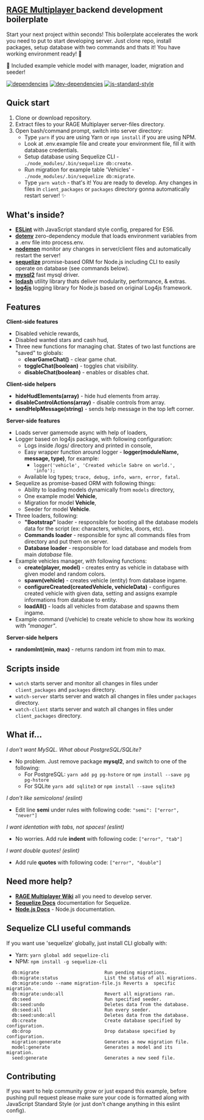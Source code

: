 
## [RAGE Multiplayer ] backend development boilerplate
Start your next project within seconds! This boilerplate accelerates the work you need to put to start developing server. Just clone repo, install packages, setup database with two commands and thats it! You have working environment ready! :clap:

:car: Included example vehicle model with manager, loader, migration and seeder!

[![dependencies](https://david-dm.org/rchl2/ragemp-starter/status.svg)](https://david-dm.org/rchl2/ragemp-starter) [![dev-dependencies](https://david-dm.org/rchl2/ragemp-starter/dev-status.svg)](https://david-dm.org/rchl2/ragemp-starter?type=dev) [![js-standard-style](https://img.shields.io/badge/code%20style-standard-brightgreen.svg)](http://standardjs.com)

## Quick start
1. Clone or download repository.
2. Extract files to your RAGE Multiplayer server-files directory.
3. Open bash/command prompt, switch into server directory:
	- Type `yarn` if you are using Yarn or `npm install` if you are using NPM.
	- Look at .env.example file and create your environment file, fill it with database credentials.
	- Setup database using Sequelize CLI - `./node_modules/.bin/sequelize db:create`.
	- Run migration for example table 'Vehicles' - `./node_modules/.bin/sequelize db:migrate`.
	- Type `yarn watch` - that's it! You are ready to develop. Any changes in files in `client_packages` or `packages` directory gonna automatically restart server! :sparkles:

## What's inside?
- **[ESLint]** with JavaScript standard style config, prepared for ES6.
- **[dotenv]** zero-dependency module that loads environment variables from a .env file into process.env.
- **[nodemon]** monitor any changes in server/client files and automatically restart the server!
- **[sequelize]** promise-based ORM for Node.js including CLI to easily operate on database (see commands below).
- **[mysql2]** fast mysql driver.
- **[lodash]** utility library thats deliver modularity, performance, & extras.
- **[log4js]** logging library for Node.js based on original Log4js framework.

## Features
**Client-side features**
 - Disabled vehicle rewards,
 - Disabled wanted stars and cash hud,
 - Three new functions for managing chat. States of two last functions are "saved" to globals:
	 - **clearGameChat()** - clear game chat.
	 - **toggleChat(boolean)** - toggles chat visibility.
	 - **disableChat(boolean)** - enables or disables chat.
 
**Client-side helpers**
 - **hideHudElements(array)** - hide hud elements from array.
 - **disableControlActions(array)** - disable controls from array.
 - **sendHelpMessage(string)** - sends help message in the top left corner.

**Server-side features**
 - Loads server gamemode async with help of loaders,
 - Logger based on log4js package, with following configuration:
	 - Logs inside /logs/ directory and printed in console,
	 - Easy wrapper function around logger - **logger(moduleName,  message,  type)**, for example:
		 - `logger('vehicle', 'Created vehicle Sabre on world.', 'info');`
	 - Available log types; `trace, debug, info, warn, error, fatal`.
 - Sequelize as promise-based ORM with following things:
	 - Ability to loading models dynamically from `models` directory,
	 - One example model **Vehicle**,
	 - Migration for model **Vehicle**,
	 - Seeder for model **Vehicle**.
 - Three loaders, following:
	 - **"Bootstrap"** loader - responsible for booting all the database models data for the script (ex: characters, vehicles, doors, etc).
	 - **Commands loader** - responsible for sync all commands files from directory and put them on server.
	 - **Database loader** - responsible for load database and models from main *database* file.
- Example vehicles manager, with following functions:
	- **create(player, model)** - creates entry as vehicle in database with given model and random colors.
	- **spawn(vehicle)** - creates vehicle (entity) from database ingame.
	- **configureCreated(createdVehicle, vehicleData)** - configures created vehicle with given data, setting  and assigns example informations from database to entity.
	- **loadAll()** - loads all vehicles from database and spawns them ingame.
- Example command (/vehicle) to create vehicle to show how its working with *"manager"*.
 
**Server-side helpers**
 - **randomInt(min, max)** - returns random int from min to max.

## Scripts inside
- `watch`  starts server and monitor all changes in files under  `client_packages` and `packages` directory.
- `watch-server` starts server and watch all changes in files under `packages` directory.
- `watch-client` starts server and watch all changes in files under `client_packages` directory.

## What if...
*I don't want MySQL. What about PostgreSQL/SQLite?*
- No problem. Just remove package **mysql2**, and switch to one of the following:
 	- For PostgreSQL: `yarn add pg pg-hstore` or `npm install --save pg pg-hstore`
 	- For SQLite `yarn add sqlite3` or `npm install --save sqlite3`

*I don't like semicolons! (eslint)*
- Edit line **semi** under rules with following code: `"semi": ["error", "never"]`

*I want identation with tabs, not spaces! (eslint)*
- No worries. Add rule **indent** with following code: `["error", "tab"]`

*I want double quotes! (eslint)*
- Add rule **quotes** with following code: `["error", "double"]`

## Need more help?
- **[RAGE Multiplayer Wiki]** all you need to develop server.
- **[Sequelize Docs]** documentation for Sequelize.
- **[Node.js Docs]** - Node.js documentation.

## Sequelize CLI useful commands
If you want use 'sequelize' globally, just install CLI globally with: 

 - Yarn: `yarn global add sequelize-cli` 
 - NPM: `npm install -g sequelize-cli`

```
  db:migrate                        Run pending migrations.
  db:migrate:status                 List the status of all migrations.
  db:migrate:undo --name migration-file.js Reverts a  specific migration.
  db:migrate:undo:all               Revert all migrations ran.
  db:seed                           Run specified seeder.
  db:seed:undo                      Deletes data from the database.
  db:seed:all                       Run every seeder.
  db:seed:undo:all                  Deletes data from the database.
  db:create                         Create database specified by configuration.
  db:drop                           Drop database specified by configuration.
  migration:generate                Generates a new migration file.
  model:generate                    Generates a model and its migration.
  seed:generate                     Generates a new seed file.
```

## Contributing
If you want to help community grow or just expand this example, before pushing pull request please make sure your code is formatted along with JavaScript Standard Style (or just don't change anything in this eslint config).

[//]: # (https://stackoverflow.com/questions/4823468/comments-in-markdown)

[ESLint]: <https://eslint.org/>
[dotenv]: <https://github.com/motdotla/dotenv>
[nodemon]: <https://github.com/remy/nodemon>
[sequelize]: <http://docs.sequelizejs.com/>
[mysql2]: <https://github.com/sidorares/node-mysql2>
[lodash]: <https://lodash.com/>
[log4js]: <https://github.com/log4js-node/log4js-node>
[node.js]: <http://nodejs.org>
[RAGE Multiplayer ]: <https://rage.mp/>
[RAGE Multiplayer Wiki]: <https://wiki.rage.mp/index.php?title=Main_Page>
[Sequelize Docs]: <http://docs.sequelizejs.com/>
[Node.js Docs]: <https://nodejs.org/dist/latest-v8.x/docs/api/>
